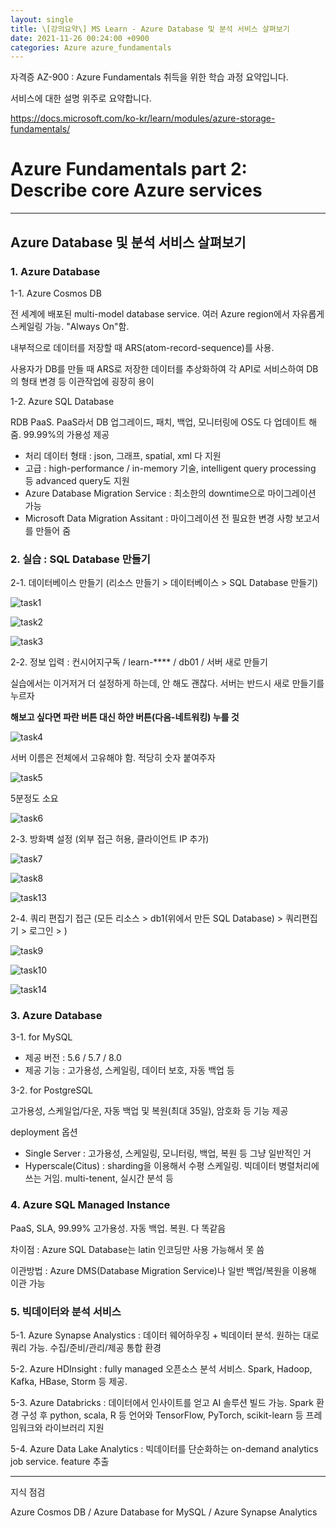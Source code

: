 ```yaml
---
layout: single
title: \[강의요약\] MS Learn - Azure Database 및 분석 서비스 살펴보기
date: 2021-11-26 00:24:00 +0900
categories: Azure azure_fundamentals
---
```


자격증 AZ-900 : Azure Fundamentals 취득을 위한 학습 과정 요약입니다.

서비스에 대한 설명 위주로 요약합니다.

https://docs.microsoft.com/ko-kr/learn/modules/azure-storage-fundamentals/

# Azure Fundamentals part 2: Describe core Azure services

---

## Azure Database 및 분석 서비스 살펴보기

### 1. Azure Database

1-1. Azure Cosmos DB

전 세계에 배포된 multi-model database service. 여러 Azure region에서 자유롭게 스케일링 가능. "Always On"함.

내부적으로 데이터를 저장할 때 ARS(atom-record-sequence)를 사용.

사용자가 DB를 만들 때 ARS로 저장한 데이터를 추상화하여 각 API로 서비스하여 DB의 형태 변경 등 이관작업에 굉장히 용이

1-2. Azure SQL Database

RDB PaaS. PaaS라서  DB 업그레이드, 패치, 백업, 모니터링에 OS도 다 업데이트 해줌. 99.99%의 가용성 제공

- 처리 데이터 형태 : json, 그래프, spatial, xml 다 지원
- 고급 : high-performance / in-memory 기술, intelligent query processing 등 advanced query도 지원
- Azure Database Migration Service : 최소한의 downtime으로 마이그레이션 가능
- Microsoft Data Migration Assitant : 마이그레이션 전 필요한 변경 사항 보고서를 만들어 줌

### 2. 실습 : SQL Database 만들기

2-1. 데이터베이스 만들기 (리소스 만들기 > 데이터베이스 > SQL Database 만들기)

![task1](/assets/images/2021-11-26/task1.png)

![task2](/assets/images/2021-11-26/task2.png)

![task3](/assets/images/2021-11-26/task3.png)

2-2. 정보 입력 : 컨시어지구독 / learn-**** / db01 / 서버 새로 만들기

실습에서는 이거저거 더 설정하게 하는데, 안 해도 괜찮다. 서버는 반드시 새로 만들기를 누르자

**해보고 싶다면 파란 버튼 대신 하얀 버튼(다음-네트워킹) 누를 것**

![task4](/assets/images/2021-11-26/task4.png)

서버 이름은 전체에서 고유해야 함. 적당히 숫자 붙여주자

![task5](/assets/images/2021-11-26/task5.png)

5분정도 소요

![task6](/assets/images/2021-11-26/task6.png)

2-3. 방화벽 설정 (외부 접근 허용, 클라이언트 IP 추가)

![task7](/assets/images/2021-11-26/task7.png)

![task8](/assets/images/2021-11-26/task8.png)

![task13](/assets/images/2021-11-26/task13.png)

2-4. 쿼리 편집기 접근 (모든 리소스 > db1(위에서 만든 SQL Database) > 쿼리편집기 > 로그인 > )

![task9](/assets/images/2021-11-26/task9.png)

![task10](/assets/images/2021-11-26/task10.png)

![task14](/assets/images/2021-11-26/task14.png)

### 3. Azure Database

3-1.  for MySQL

- 제공 버전 : 5.6 / 5.7 / 8.0
- 제공 기능 : 고가용성, 스케일링, 데이터 보호, 자동 백업 등

3-2. for PostgreSQL

고가용성, 스케일업/다운, 자동 백업 및 복원(최대 35일), 암호화 등 기능 제공

deployment 옵션

- Single Server : 고가용성, 스케일링, 모니터링, 백업, 복원 등 그냥 일반적인 거
- Hyperscale(Citus) : sharding을 이용해서 수평 스케일링. 빅데이터 병렬처리에 쓰는 거임. multi-tenent, 실시간 분석 등

### 4. Azure SQL Managed Instance

PaaS, SLA, 99.99% 고가용성. 자동 백업. 복원. 다 똑같음

차이점 : Azure SQL Database는 latin 인코딩만 사용 가능해서 못 씀

이관방법 : Azure DMS(Database Migration Service)나 일반 백업/복원을 이용해 이관 가능

### 5. 빅데이터와 분석 서비스

5-1. Azure Synapse Analystics : 데이터 웨어하우징 + 빅데이터 분석. 원하는 대로 쿼리 가능. 수집/준비/관리/제공 통합 환경

5-2. Azure HDInsight : fully managed 오픈소스 분석 서비스. Spark, Hadoop, Kafka, HBase, Storm 등 제공.

5-3. Azure Databricks : 데이터에서 인사이트를 얻고 AI 솔루션 빌드 가능. Spark 환경 구성 후 python, scala, R 등 언어와 TensorFlow, PyTorch, scikit-learn 등 프레임워크와 라이브러리 지원

5-4. Azure Data Lake Analytics : 빅데이터를 단순화하는 on-demand analytics job service. feature 추출

---

지식 점검

Azure Cosmos DB / Azure Database for MySQL / Azure Synapse Analytics